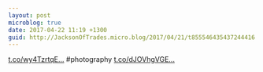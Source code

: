 ```yaml
---
layout: post
microblog: true
date: 2017-04-22 11:19 +1300
guid: http://JacksonOfTrades.micro.blog/2017/04/21/t855546435437244416.html
---
```

[t.co/wy4TzrtqE...](https://t.co/wy4TzrtqEl) #photography [t.co/dJOVhgVGE...](https://t.co/dJOVhgVGE4)
